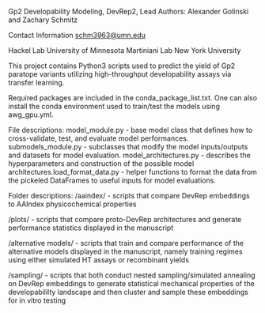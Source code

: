 Gp2 Developability Modeling, DevRep2, Lead Authors: Alexander Golinski and Zachary Schmitz

Contact Information schm3963@umn.edu

Hackel Lab University of Minnesota
Martiniani Lab New York University

This project contains Python3 scripts used to predict the yield of Gp2 paratope variants utilizing high-throughput developability assays via transfer learning. 

Required packages are included in the conda_package_list.txt. One can also install the conda environment used to train/test the models using awg_gpu.yml. 

File descriptions: model_module.py - base model class that defines how to cross-validate, test, and evaluate model performances. submodels_module.py - subclasses that modify the model inputs/outputs and datasets for model evaluation. model_architectures.py - describes the hyperparameters and construction of the possible model architectures.load_format_data.py - helper functions to format the data from the pickeled DataFrames to useful inputs for model evaluations.

Folder descriptions: /aaindex/ - scripts that compare DevRep embeddings to AAIndex physicochemical properties 

/plots/ - scripts that compare proto-DevRep architectures and generate performance statistics displayed in the manuscript

/alternative models/ - scripts that train and compare performance of the alternative models displayed in the manuscript, namely training regimes using either simulated HT assays or recombinant yields

/sampling/ - scripts that both conduct nested sampling/simulated annealing on DevRep embeddings to generate statistical mechanical properties of the developabililty landscape and then cluster and sample these embeddings for in vitro testing


